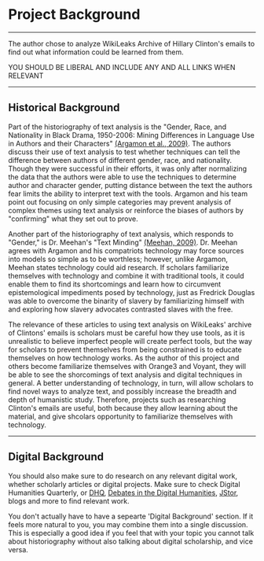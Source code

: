 # Project Background

---

The author chose to analyze WikiLeaks Archive of Hillary Clinton's emails to find out what information could be learned from them.

YOU SHOULD BE LIBERAL AND INCLUDE ANY AND ALL LINKS WHEN RELEVANT

---

## Historical Background

Part of the historiography of text analysis is the "Gender, Race, and Nationality in Black Drama, 1950-2006: Mining Differences in Language Use in Authors and their Characters" [(Argamon et al., 2009)](http://digitalhumanities.org:8081/dhq/vol/3/2/000043/000043.html). The authors discuss their use of text analysis to test whether techniques can tell the difference between authors of different gender, race, and nationality. Though they were successful in their efforts, it was only after normalizing the data that the authors were able to use the techniques to determine author and character gender, putting distance between the text the authors fear limits the ability to interpret text with the tools. Argamon and his team point out focusing on only simple categories may prevent analysis of complex themes using text analysis or reinforce the biases of authors by "confirming" what they set out to prove.

Another part of the historiography of text analysis, which responds to "Gender," is Dr. Meehan's "Text Minding" [(Meehan, 2009)](http://digitalhumanities.org:8081/dhq/vol/3/2/000045/000045.html). Dr. Meehan agrees with Argamon and his compatriots technology may force sources into models so simple as to be worthless; however, unlike Argamon, Meehan states technology could aid research. If scholars familiarize themselves with technology and combine it with traditional tools, it could enable them to find its shortcomings and learn how to circumvent epistemological impediments posed by technology, just as Fredrick Douglas was able to overcome the binarity of slavery by familiarizing himself with and exploring how slavery advocates contrasted slaves with the free. 

The relevance of these articles to using text analysis on WikiLeaks' archive of Clintons' emails is scholars must be careful how they use tools, as it is unrealistic to believe imperfect people will create perfect tools, but the way for scholars to prevent themselves from being constrained is to educate themselves on how technology works. As the author of this project and others become familiarize themselves with Orange3 and Voyant, they will be able to see the shorcomings of text analysis and digital techniques in general. A better understanding of technology, in turn, will allow scholars to find novel ways to analyze text, and possibly increase the breadth and depth of humanistic study. Therefore, projects such as researching Clinton's emails are useful, both because they allow learning about the material, and give shcolars opportunity to familiarize themselves with technology. 


---

## Digital Background

You should also make sure to do research on any relevant digital work, whether scholarly articles or digital projects. Make sure to check Digital Humanities Quarterly, or [DHQ](http://www.digitalhumanities.org/dhq/), [Debates in the Digital Humanities](http://dhdebates.gc.cuny.edu/), [JStor](https://jstor.org), blogs and more to find relevant work.

You don't actually have to have a sepearte 'Digital Background' section. If it feels more natural to you, you may combine them into a single discussion. This is especially a good idea if you feel that with your topic you cannot talk about historiography without also talking about digital scholarship, and vice versa.
